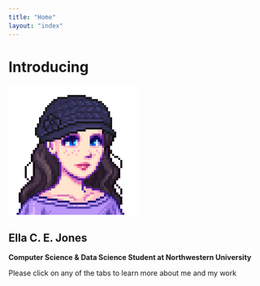 ```yaml
---
title: "Home"
layout: "index"
---
```


# Introducing

![Profile Picture](/images/portrait%20(1).png)

## Ella C. E. Jones

**Computer Science & Data Science Student at Northwestern University**

Please click on any of the tabs to learn more about me and my work
